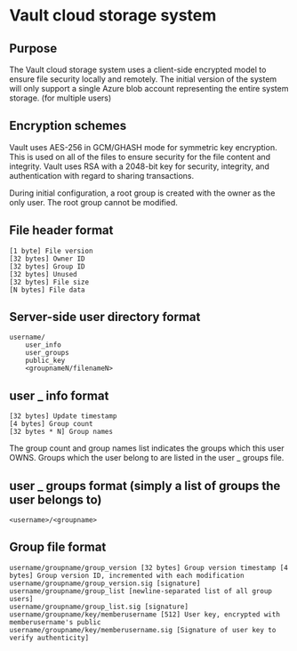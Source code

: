 Vault cloud storage system
==========================

Purpose
-------

The Vault cloud storage system uses a client-side encrypted model to ensure file security locally and remotely.
The initial version of the system will only support a single Azure blob account representing the entire system storage. (for multiple users)

Encryption schemes
------------------

Vault uses AES-256 in GCM/GHASH mode for symmetric key encryption. This is used on all of the files to ensure security for the file content and integrity.
Vault uses RSA with a 2048-bit key for security, integrity, and authentication with regard to sharing transactions.

During initial configuration, a root group is created with the owner as the only user.
The root group cannot be modified.

File header format
------------------

	[1 byte] File version
	[32 bytes] Owner ID
	[32 bytes] Group ID
	[32 bytes] Unused
	[32 bytes] File size
	[N bytes] File data

Server-side user directory format
---------------------------------

	username/
		user_info
		user_groups
		public_key
		<groupnameN/filenameN>

user _ info format
------------------

	[32 bytes] Update timestamp
	[4 bytes] Group count
	[32 bytes * N] Group names

The group count and group names list indicates the groups which this user OWNS.
Groups which the user belong to are listed in the user _ groups file.

user _ groups format (simply a list of groups the user belongs to)
--------------------
	<username>/<groupname>

Group file format
-----------------

	username/groupname/group_version [32 bytes] Group version timestamp [4 bytes] Group version ID, incremented with each modification
	username/groupname/group_version.sig [signature]
	username/groupname/group_list [newline-separated list of all group users]
	username/groupname/group_list.sig [signature]
	username/groupname/key/memberusername [512] User key, encrypted with memberusername's public
	username/groupname/key/memberusername.sig [Signature of user key to verify authenticity]
